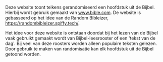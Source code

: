 Deze website toont telkens gerandomiseerd een hoofdstuk uit de Bijbel. Hierbij wordt gebruik gemaakt van www.bible.com. De website is gebasseerd op het idee van de Random Bibleizer, https://randombibleizer.spiffy.tech/.

Het idee voor deze website is ontstaan doordat bij het lezen van de Bijbel vaak gebruikt gemaakt wordt van Bijbel-leesrooster of een 'tekst van de dag'. Bij veel van deze roosters worden alleen populaire teksten gelezen. Door gebruik te maken van randomisatie kan elk hoofdstuk uit de Bijbel getoond worden. 
